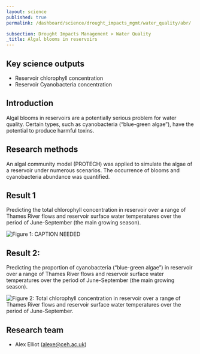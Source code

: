 ```yaml
---
layout: science
published: true
permalink: /dashboard/science/drought_impacts_mgmt/water_quality/abr/

subsection: Drought Impacts Management > Water Quality
_title: Algal blooms in reservoirs
---
```


## Key science outputs

* Reservoir chlorophyll concentration
* Reservoir Cyanobacteria concentration

## Introduction

Algal blooms in reservoirs are a potentially serious problem for water quality.  Certain types, such as cyanobacteria (“blue-green algae”), have the potential to produce harmful toxins.

## Research methods

An algal community model (PROTECH) was applied to simulate the algae of a reservoir under numerous scenarios.  The occurrence of blooms and cyanobacteria abundance was quantified.

## Result 1

Predicting the total chlorophyll concentration in reservoir over a range of Thames River flows and reservoir surface water temperatures over the period of June-September (the main growing season).

![Figure 1: CAPTION NEEDED]({{site.baseurl}}/assets/img/Alex1.jpg)

## Result 2: 	

Predicting the proportion of cyanobacteria (“blue-green algae”) in reservoir over a range of Thames River flows and reservoir surface water temperatures over the period of June-September (the main growing season).

![Figure 2: Total chlorophyll concentration in reservoir over a range of Thames River flows and reservoir surface water temperatures over the period of June-September.]({{site.baseurl}}/assets/img/Alex2.jpeg)


## Research team

* Alex Elliot (alexe@ceh.ac.uk)
